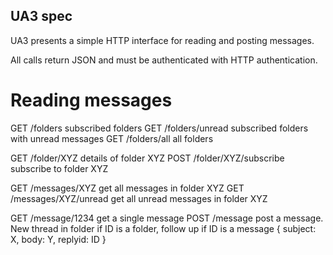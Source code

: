 UA3 spec
--------

UA3 presents a simple HTTP interface for reading and posting messages.

All calls return JSON and must be authenticated with HTTP authentication.

Reading messages
================

GET /folders                subscribed folders  GET /folders/unread         subscribed folders with unread messages
GET /folders/all            all folders

GET /folder/XYZ             details of folder XYZ  POST /folder/XYZ/subscribe  subscribe to folder XYZ

GET /messages/XYZ           get all messages in folder XYZ  GET /messages/XYZ/unread    get all unread messages in folder XYZ

GET /message/1234           get a single message  POST /message               post a message. New thread in folder if ID is a folder, follow up if ID is a message
{ subject: X, body: Y, replyid: ID }
